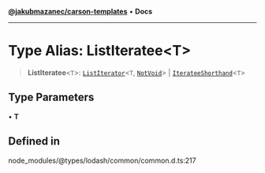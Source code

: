 [**@jakubmazanec/carson-templates**](../../../README.md) • **Docs**

---

# Type Alias: ListIteratee\<T\>

> **ListIteratee**\<`T`\>: [`ListIterator`](ListIterator.md)\<`T`, [`NotVoid`](NotVoid.md)\> \|
> [`IterateeShorthand`](IterateeShorthand.md)\<`T`\>

## Type Parameters

• **T**

## Defined in

node_modules/@types/lodash/common/common.d.ts:217
